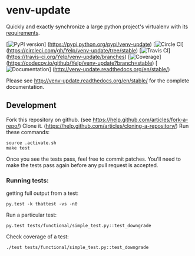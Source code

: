 venv-update
===========
Quickly and exactly synchronize a large python project's virtualenv with its
[requirements](https://pip.pypa.io/en/stable/user_guide/#requirements-files).

[![PyPI version](https://badge.fury.io/py/venv-update.svg)]
(https://pypi.python.org/pypi/venv-update)
[![Circle CI](https://circleci.com/gh/Yelp/venv-update/tree/stable.svg?style=shield)]
(https://circleci.com/gh/Yelp/venv-update/tree/stable)
[![Travis CI](https://img.shields.io/travis/Yelp/venv-update/stable.svg?label=travis-ci)]
(https://travis-ci.org/Yelp/venv-update/branches)
[![Coverage](https://codecov.io/github/Yelp/venv-update/coverage.svg?branch=stable)]
(https://codecov.io/github/Yelp/venv-update?branch=stable)
[![Documentation](https://readthedocs.org/projects/venv-update/badge/)]
(http://venv-update.readthedocs.org/en/stable/)


Please see http://venv-update.readthedocs.org/en/stable/ for the complete documentation.


Development
-----------

Fork this repository on github. (see https://help.github.com/articles/fork-a-repo/)
Clone it. (https://help.github.com/articles/cloning-a-repository/)
Run these commands:

    source .activate.sh
    make test

Once you see the tests pass, feel free to commit patches.
You'll need to make the tests pass again before any pull request is accepted.


### Running tests: ###

getting full output from a test:

    py.test -k thattest -vs -n0


Run a particular test:

    py.test tests/functional/simple_test.py::test_downgrade


Check coverage of a test:

    ./test tests/functional/simple_test.py::test_downgrade
